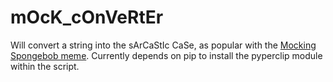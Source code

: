 # mOcK_cOnVeRtEr
Will convert a string into the sArCaStIc CaSe, as popular with the [Mocking Spongebob meme](https://knowyourmeme.com/memes/mocking-spongebob).
Currently depends on pip to install the pyperclip module within the script.
